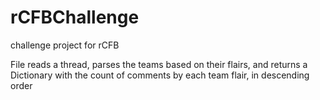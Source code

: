 # rCFBChallenge
challenge project for rCFB

File reads a thread, parses the teams based on their flairs, and returns a Dictionary with the count of comments by each team flair, in descending order
